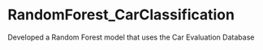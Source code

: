 # RandomForest_CarClassification
Developed a Random Forest model that uses the Car Evaluation Database
